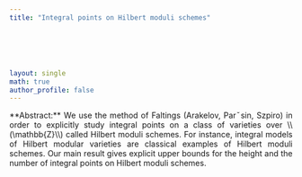 ```yaml
---
title: "Integral points on Hilbert moduli schemes"






layout: single
math: true
author_profile: false
---
```

<div style="text-align: justify !important; text-justify: inter-word;" markdown="1">
**Abstract:** We use the method of Faltings (Arakelov, Parˇsin, Szpiro) in order to explicitly study integral points on a class of varieties over \\(\mathbb{Z}\\) called Hilbert moduli schemes. For instance, integral models of Hilbert modular varieties are classical examples of Hilbert moduli schemes. Our main result gives explicit upper bounds for the height and the number of integral points on Hilbert moduli schemes.
